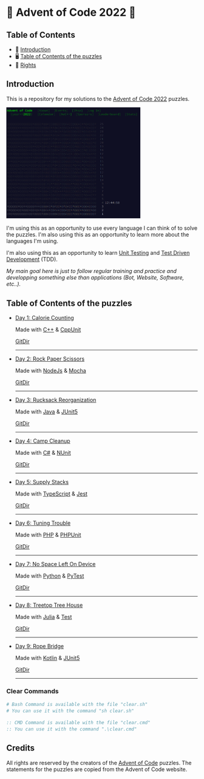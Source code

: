 # 🎄 Advent of Code 2022 🎁

## Table of Contents

- 🎁 [Introduction](#introduction)
- 🖥️ [Table of Contents of the puzzles](#table-of-contents-of-the-puzzles)
- 🎄 [Rights](#rights)

## Introduction

This is a repository for my solutions to the [Advent of Code 2022](https://adventofcode.com/2022) puzzles.

<img class="main-webpage" src="./img/website.png" height= 20% width=70%>

I'm using this as an opportunity to use every language I can think of to solve the puzzles. I'm also using this as an opportunity to learn more about the languages I'm using.

I'm also using this as an opportunity to learn [Unit Testing](https://en.wikipedia.org/wiki/Unit_testing) and [Test Driven Development](https://en.wikipedia.org/wiki/Test-driven_development) (TDD).

_My main goal here is just to follow regular training and practice and developping something else than applications (Bot, Website, Software, etc..)._

## Table of Contents of the puzzles

- [Day 1: Calorie Counting](https://adventofcode.com/2022/day/1)

  Made with [C++](https://www.cplusplus.com/) & [CppUnit](https://wiki.freedesktop.org/www/Software/cppunit/)

  [GitDir](https://github.com/Eric-Philippe/Calendrier-IT/tree/master/Day1)

  ***

- [Day 2: Rock Paper Scissors](https://adventofcode.com/2022/day/2)

  Made with [NodeJs](https://nodejs.org/en/) & [Mocha](https://mochajs.org/)

  [GitDir](https://github.com/Eric-Philippe/Calendrier-IT/tree/master/Day2)

  ***

- [Day 3: Rucksack Reorganization](https://adventofcode.com/2022/day/3)

  Made with [Java](https://www.java.com/en/) & [JUnit5](https://junit.org/junit5/)

  [GitDir](https://github.com/Eric-Philippe/Calendrier-IT/tree/master/Day3)

  ***

- [Day 4: Camp Cleanup](https://adventofcode.com/2022/day/4)

  Made with [C#](https://docs.microsoft.com/en-us/dotnet/csharp/) & [NUnit](https://nunit.org/)

  [GitDir](https://github.com/Eric-Philippe/Calendrier-IT/tree/master/Day4)

  ***

- [Day 5: Supply Stacks](https://adventofcode.com/2022/day/5)

  Made with [TypeScript](https://www.typescriptlang.org/) & [Jest](https://jestjs.io/)

  [GitDir](https://github.com/Eric-Philippe/Calendrier-IT/tree/master/Day5)

  ***

- [Day 6: Tuning Trouble](https://adventofcode.com/2022/day/6)

  Made with [PHP](https://www.php.net/) & [PHPUnit](https://phpunit.de/)

  [GitDir](https://github.com/Eric-Philippe/Calendrier-IT/tree/master/Day6)

  ***

- [Day 7: No Space Left On Device](https://adventofcode.com/2022/day/7)

  Made with [Python](https://www.python.org/) & [PyTest](https://docs.pytest.org/en/stable/)

  [GitDir](https://github.com/Eric-Philippe/Calendrier-IT/tree/master/Day7)

  ***

- [Day 8: Treetop Tree House](https://adventofcode.com/2022/day/8)

  Made with [Julia](https://julialang.org/) & [Test](https://julialang.org/)

  [GitDir](https://github.com/Eric-Philippe/Calendrier-IT/tree/master/Day8)

  ***

- [Day 9: Rope Bridge](https://adventofcode.com/2022/day/9)

  Made with [Kotlin](https://kotlinlang.org/) & [JUnit5](https://junit.org/junit5/)

  [GitDir](https://github.com/Eric-Philippe/Calendrier-IT/tree/master/Day9)

  ***

### Clear Commands

```bash
# Bash Command is available with the file "clear.sh"
# You can use it with the command "sh clear.sh"
```

```cmd
:: CMD Command is available with the file "clear.cmd"
:: You can use it with the command ".\clear.cmd"
```

## Credits

All rights are reserved by the creators of the [Advent of Code](https://adventofcode.com/2022) puzzles. The statements for the puzzles are copied from the Advent of Code website.
